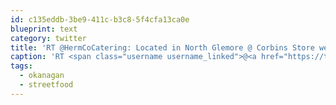 ```yaml
---
id: c135eddb-3be9-411c-b3c8-5f4cfa13ca0e
blueprint: text
category: twitter
title: 'RT @HermCoCatering: Located in North Glemore @ Corbins Store we are offering some of the citys finest #streetfood #okanagan come try us out…'
caption: 'RT <span class="username username_linked">@<a href="https://twitter.com/HermCoCatering" title="HermCo Streetfood">HermCoCatering</a></span>: Located in North Glemore @ Corbins Store we are offering some of the citys finest <span class="hashtag hashtag_local">#<a href="http://tweettemp.darylchymko.ca/?tag=streetfood">streetfood</a> <span class="hashtag hashtag_local">#<a href="http://tweettemp.darylchymko.ca/?tag=okanagan">okanagan</a> come try us out…'
tags:
  - okanagan
  - streetfood
---
```

